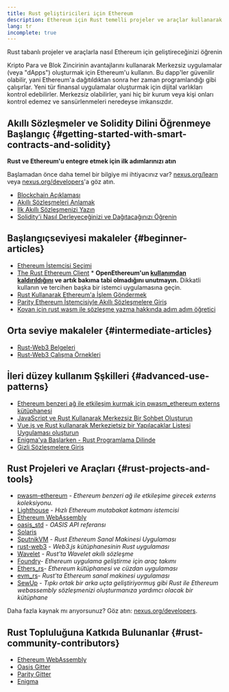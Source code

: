 ```yaml
---
title: Rust geliştiricileri için Ethereum
description: Ethereum için Rust temelli projeler ve araçlar kullanarak nasıl geliştireceğinizi öğrenin
lang: tr
incomplete: true
---
```


<div class="featured">Rust tabanlı projeler ve araçlarla nasıl Ethereum için geliştireceğinizi öğrenin</div>

Kripto Para ve Blok Zincirinin avantajlarını kullanarak Merkezsiz uygulamalar (veya "dApps") oluşturmak için Ethereum'u kullanın. Bu dapp'ler güvenilir olabilir, yani Ethereum'a dağıtıldıktan sonra her zaman programlandığı gibi çalışırlar. Yeni tür finansal uygulamalar oluşturmak için dijital varlıkları kontrol edebilirler. Merkezsiz olabilirler, yani hiç bir kurum veya kişi onları kontrol edemez ve sansürlenmeleri neredeyse imkansızdır.

## Akıllı Sözleşmeler ve Solidity Dilini Öğrenmeye Başlangıç {#getting-started-with-smart-contracts-and-solidity}

**Rust ve Ethereum'u entegre etmek için ilk adımlarınızı atın**

Başlamadan önce daha temel bir bilgiye mi ihtiyacınız var? [nexus.org/learn](/learn/) veya [nexus.org/developers](/developers/)'a göz atın.

- [Blockchain Açıklaması](https://kauri.io/article/d55684513211466da7f8cc03987607d5/blockchain-explained)
- [Akıllı Sözleşmeleri Anlamak](https://kauri.io/article/e4f66c6079e74a4a9b532148d3158188/ethereum-101-part-5-the-smart-contract)
- [İlk Akıllı Sözleşmenizi Yazın](https://kauri.io/article/124b7db1d0cf4f47b414f8b13c9d66e2/remix-ide-your-first-smart-contract)
- [Solidity'i Nasıl Derleyeceğinizi ve Dağıtacağınızı Öğrenin](https://kauri.io/article/973c5f54c4434bb1b0160cff8c695369/understanding-smart-contract-compilation-and-deployment)

## Başlangıç ​​seviyesi makaleler {#beginner-articles}

- [Ethereum İstemcisi Seçimi](https://www.trufflesuite.com/docs/truffle/reference/choosing-an-ethereum-client)
- [The Rust Ethereum Client](https://openethereum.github.io/) \* **OpenEthereum'un [kullanımdan kaldırıldığını](https://medium.com/openethereum/gnosis-joins-erigon-formerly-turbo-geth-to-release-next-gen-ethereum-client-c6708dd06dd) ve artık bakıma tabi olmadığını unutmayın.** Dikkatli kullanın ve tercihen başka bir istemci uygulamasına geçin.
- [Rust Kullanarak Ethereum'a İşlem Göndermek](https://kauri.io/#collections/A%20Hackathon%20Survival%20Guide/sending-ethereum-transactions-with-rust/)
- [Parity Ethereum İstemcisiyle Akıllı Sözleşmelere Giriş](https://wiki.parity.io/Smart-Contracts)
- [Kovan için rust wasm ile sözleşme yazma hakkında adım adım öğretici](https://github.com/paritytech/pwasm-tutorial)

## Orta seviye makaleler {#intermediate-articles}

- [Rust-Web3 Belgeleri](https://tomusdrw.github.io/rust-web3/web3/index.html)
- [Rust-Web3 Çalışma Örnekleri](https://github.com/tomusdrw/rust-web3/blob/master/examples)

## İleri düzey kullanım Şşkilleri {#advanced-use-patterns}

- [Ethereum benzeri ağ ile etkileşim kurmak için pwasm_ethereum externs kütüphanesi](https://github.com/openethereum/pwasm-ethereum)
- [JavaScript ve Rust Kullanarak Merkezsiz Bir Sohbet Oluşturun](https://medium.com/perlin-network/build-a-decentralized-chat-using-javascript-rust-webassembly-c775f8484b52)
- [Vue.js ve Rust kullanarak Merkezietsiz bir Yapılacaklar Listesi Uygulaması oluşturun](https://medium.com/@jjmace01/build-a-decentralized-todo-app-using-vue-js-rust-webassembly-5381a1895beb)
- [Enigma'ya Başlarken - Rust Programlama Dilinde](https://blog.enigma.co/getting-started-with-discovery-the-rust-programming-language-4d1e0b06de15)
- [Gizli Sözleşmelere Giriş](https://blog.enigma.co/getting-started-with-enigma-an-intro-to-secret-contracts-cdba4fe501c2)

## Rust Projeleri ve Araçları {#rust-projects-and-tools}

- [pwasm-ethereum](https://github.com/paritytech/pwasm-ethereum) - _Ethereum benzeri ağ ile etkileşime girecek externs koleksiyonu._
- [Lighthouse](https://github.com/sigp/lighthouse) - _Hızlı Ethereum mutabakat katmanı istemcisi_
- [Ethereum WebAssembly](https://ewasm.readthedocs.io/en/mkdocs/)
- [oasis_std](https://docs.rs/oasis-std/0.2.7/oasis_std/) - _OASIS API referansı_
- [Solaris](https://github.com/paritytech/sol-rs)
- [SputnikVM](https://github.com/sorpaas/rust-evm) - _Rust Ethereum Sanal Makinesi Uygulaması_
- [rust-web3](https://github.com/tomusdrw/rust-web3) - _Web3.js kütüphanesinin Rust uygulaması_
- [Wavelet](https://wavelet.perlin.net/docs/smart-contracts) - _Rust'ta Wavelet akıllı sözleşme_
- [Foundry](https://github.com/gakonst/foundry)- _Ethereum uygulama geliştirme için araç takımı_
- [Ethers_rs](https://github.com/gakonst/ethers-rs)- _Ethereum kütüphanesi ve cüzdan uygulaması_
- [evm_rs](https://github.com/rust-blockchain/evm)- _Rust'ta Ethereum sanal makinesi uygulaması_
- [SewUp](https://github.com/second-state/SewUp) - _Tıpkı ortak bir arka uçta geliştiriyormuş gibi Rust ile Ethereum webassembly sözleşmenizi oluşturmanıza yardımcı olacak bir kütüphane_

Daha fazla kaynak mı arıyorsunuz? Göz atın: [nexus.org/developers](/developers/).

## Rust Topluluğuna Katkıda Bulunanlar {#rust-community-contributors}

- [Ethereum WebAssembly](https://gitter.im/ewasm/Lobby)
- [Oasis Gitter](https://gitter.im/Oasis-official/Lobby)
- [Parity Gitter](https://gitter.im/paritytech/parity)
- [Enigma](https://discord.gg/SJK32GY)
